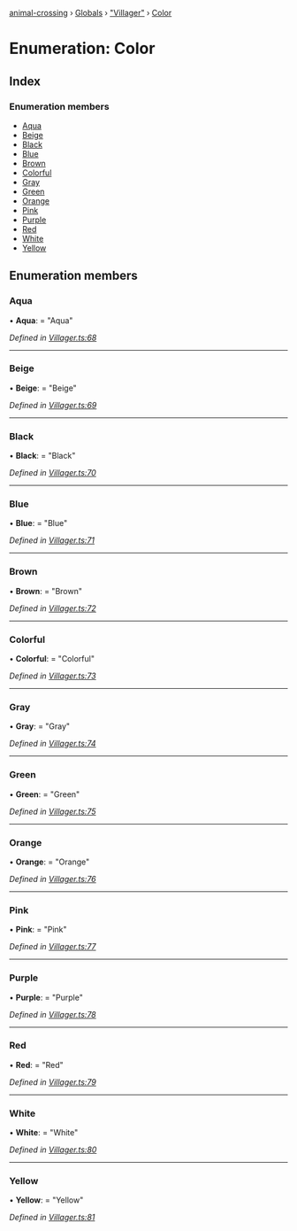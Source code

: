 [animal-crossing](../README.md) › [Globals](../globals.md) › ["Villager"](../modules/_villager_.md) › [Color](_villager_.color.md)

# Enumeration: Color

## Index

### Enumeration members

* [Aqua](_villager_.color.md#aqua)
* [Beige](_villager_.color.md#beige)
* [Black](_villager_.color.md#black)
* [Blue](_villager_.color.md#blue)
* [Brown](_villager_.color.md#brown)
* [Colorful](_villager_.color.md#colorful)
* [Gray](_villager_.color.md#gray)
* [Green](_villager_.color.md#green)
* [Orange](_villager_.color.md#orange)
* [Pink](_villager_.color.md#pink)
* [Purple](_villager_.color.md#purple)
* [Red](_villager_.color.md#red)
* [White](_villager_.color.md#white)
* [Yellow](_villager_.color.md#yellow)

## Enumeration members

###  Aqua

• **Aqua**: = "Aqua"

*Defined in [Villager.ts:68](https://github.com/Norviah/animal-crossing/blob/267b9fa/module/types/Villager.ts#L68)*

___

###  Beige

• **Beige**: = "Beige"

*Defined in [Villager.ts:69](https://github.com/Norviah/animal-crossing/blob/267b9fa/module/types/Villager.ts#L69)*

___

###  Black

• **Black**: = "Black"

*Defined in [Villager.ts:70](https://github.com/Norviah/animal-crossing/blob/267b9fa/module/types/Villager.ts#L70)*

___

###  Blue

• **Blue**: = "Blue"

*Defined in [Villager.ts:71](https://github.com/Norviah/animal-crossing/blob/267b9fa/module/types/Villager.ts#L71)*

___

###  Brown

• **Brown**: = "Brown"

*Defined in [Villager.ts:72](https://github.com/Norviah/animal-crossing/blob/267b9fa/module/types/Villager.ts#L72)*

___

###  Colorful

• **Colorful**: = "Colorful"

*Defined in [Villager.ts:73](https://github.com/Norviah/animal-crossing/blob/267b9fa/module/types/Villager.ts#L73)*

___

###  Gray

• **Gray**: = "Gray"

*Defined in [Villager.ts:74](https://github.com/Norviah/animal-crossing/blob/267b9fa/module/types/Villager.ts#L74)*

___

###  Green

• **Green**: = "Green"

*Defined in [Villager.ts:75](https://github.com/Norviah/animal-crossing/blob/267b9fa/module/types/Villager.ts#L75)*

___

###  Orange

• **Orange**: = "Orange"

*Defined in [Villager.ts:76](https://github.com/Norviah/animal-crossing/blob/267b9fa/module/types/Villager.ts#L76)*

___

###  Pink

• **Pink**: = "Pink"

*Defined in [Villager.ts:77](https://github.com/Norviah/animal-crossing/blob/267b9fa/module/types/Villager.ts#L77)*

___

###  Purple

• **Purple**: = "Purple"

*Defined in [Villager.ts:78](https://github.com/Norviah/animal-crossing/blob/267b9fa/module/types/Villager.ts#L78)*

___

###  Red

• **Red**: = "Red"

*Defined in [Villager.ts:79](https://github.com/Norviah/animal-crossing/blob/267b9fa/module/types/Villager.ts#L79)*

___

###  White

• **White**: = "White"

*Defined in [Villager.ts:80](https://github.com/Norviah/animal-crossing/blob/267b9fa/module/types/Villager.ts#L80)*

___

###  Yellow

• **Yellow**: = "Yellow"

*Defined in [Villager.ts:81](https://github.com/Norviah/animal-crossing/blob/267b9fa/module/types/Villager.ts#L81)*
